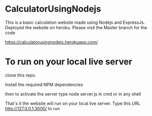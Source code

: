 # CalculatorUsingNodejs
This is a basic calculation website made using Nodejs and ExpressJs. Deployed the website on heroku.
Please visit the Master branch for the code

https://calculatorusingnodejs.herokuapp.com/

# To run on your local live server

clone this repo.

Install the required NPM dependencies

then to activate the server type node server.js in cmd or in any shell

That's it the website will run on your local live server. Type this URL http://127.0.0.1:3000/ to run
